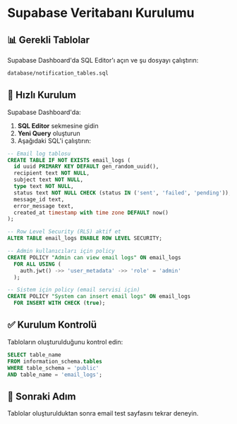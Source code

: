 # Supabase Veritabanı Kurulumu

## 📊 Gerekli Tablolar

Supabase Dashboard'da SQL Editor'ı açın ve şu dosyayı çalıştırın:

```bash
database/notification_tables.sql
```

## 🔧 Hızlı Kurulum

Supabase Dashboard'da:

1. **SQL Editor** sekmesine gidin
2. **Yeni Query** oluşturun  
3. Aşağıdaki SQL'i çalıştırın:

```sql
-- Email log tablosu
CREATE TABLE IF NOT EXISTS email_logs (
  id uuid PRIMARY KEY DEFAULT gen_random_uuid(),
  recipient text NOT NULL,
  subject text NOT NULL,
  type text NOT NULL,
  status text NOT NULL CHECK (status IN ('sent', 'failed', 'pending')),
  message_id text,
  error_message text,
  created_at timestamp with time zone DEFAULT now()
);

-- Row Level Security (RLS) aktif et
ALTER TABLE email_logs ENABLE ROW LEVEL SECURITY;

-- Admin kullanıcıları için policy
CREATE POLICY "Admin can view email logs" ON email_logs
  FOR ALL USING (
    auth.jwt() ->> 'user_metadata' ->> 'role' = 'admin'
  );

-- Sistem için policy (email servisi için)
CREATE POLICY "System can insert email logs" ON email_logs
  FOR INSERT WITH CHECK (true);
```

## ✅ Kurulum Kontrolü

Tabloların oluşturulduğunu kontrol edin:

```sql
SELECT table_name 
FROM information_schema.tables 
WHERE table_schema = 'public' 
AND table_name = 'email_logs';
```

## 🚀 Sonraki Adım

Tablolar oluşturulduktan sonra email test sayfasını tekrar deneyin.
